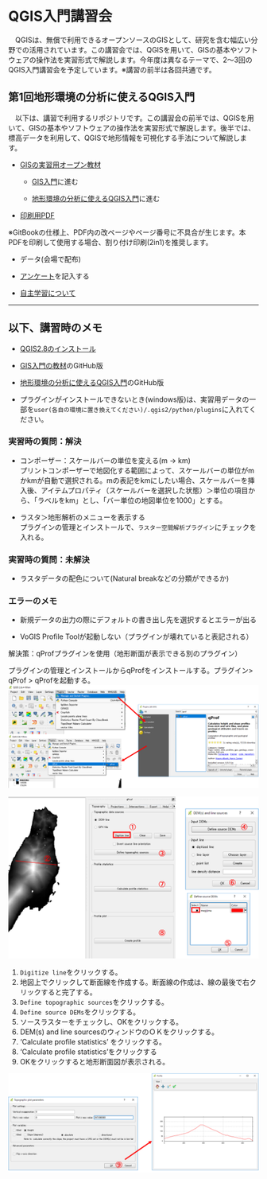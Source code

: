 # QGIS入門講習会
　QGISは、無償で利用できるオープンソースのGISとして、研究を含む幅広い分野での活用されています。この講習会では、QGISを用いて、GISの基本やソフトウェアの操作法を実習形式で解説します。今年度は異なるテーマで、2～3回のQGIS入門講習会を予定しています。※講習の前半は各回共通です。

## 第1回地形環境の分析に使えるQGIS入門
　以下は、講習で利用するリポジトリです。この講習会の前半では、QGISを用いて、GISの基本やソフトウェアの操作法を実習形式で解説します。後半では、標高データを利用して、QGISで地形情報を可視化する手法について解説します。

* [GISの実習用オープン教材](http://gis-oer.csis.u-tokyo.ac.jp/)
  * [GIS入門](https://gis-oer.github.io/gitbook/book/GISオープン教材/01_GISの基本概念/GISの基本概念.html)に進む

  * [地形環境の分析に使えるQGIS入門](https://gis-oer.github.io/gitbook/book/old/book_20171020/GISオープン教材/課題/課題ページ/1day実習コース/1day実習コース.html)に進む

* [印刷用PDF](https://github.com/gis-oer/seminar/raw/master/book.pdf)

※GitBookの仕様上、PDF内の改ページやページ番号に不具合が生じます。本PDFを印刷して使用する場合、割り付け印刷(2in1)を推奨します。

* データ(会場で配布)

* [アンケート](https://customform.jp/form/input/17227/)を記入する

* [自主学習について](https://gis-oer.github.io/gitbook/book/GISオープン教材/)

------

## 以下、講習時のメモ

* [QGIS2.8のインストール](https://github.com/gis-oer/gis-oer/blob/master/install/q2.8install.md)

* [GIS入門の教材](https://github.com/gis-oer/gis-oer/blob/master/GISオープン教材/01_GISの基本概念/GISの基本概念.md)のGitHub版
* [地形環境の分析に使えるQGIS入門](https://github.com/gis-oer/gis-oer/blob/master/GISオープン教材/課題/課題ページ/1day実習コース/1day実習コース.md)のGitHub版

* プラグインがインストールできないとき(windows版)は、実習用データの一部を`user(各自の環境に置き換えてください)/.qgis2/python/plugins`に入れてください。

### 実習時の質問：解決

* コンポーザー：スケールバーの単位を変える(m → km)  
プリントコンポーザーで地図化する範囲によって、スケールバーの単位がmかkmが自動で選択される。mの表記をkmにしたい場合、スケールバーを挿入後、アイテムプロパティ（スケールバーを選択した状態）＞単位の項目から、「ラベルをkm」とし、「バー単位の地図単位を1000」とする。

* ラスタ＞地形解析のメニューを表示する  
プラグインの管理とインストールで、`ラスター空間解析プラグイン`にチェックを入れる。


### 実習時の質問：未解決

* ラスタデータの配色について(Natural breakなどの分類ができるか)

### エラーのメモ

* 新規データの出力の際にデフォルトの書き出し先を選択するとエラーが出る

* VoGIS Profile Toolが起動しない（プラグインが壊れていると表記される）  

解決策：qProfプラグインを使用（地形断面が表示できる別のプラグイン）

プラグインの管理とインストールからqProfをインストールする。プラグイン> qProf > qProfを起動する。
![profile](./img/15pic_22-1.png)

![profile](./img/15pic_22-2.png)

1. `Digitize line`をクリックする。
2. 地図上でクリックして断面線を作成する。断面線の作成は、線の最後で右クリックすると完了する。
3. `Define topographic sources`をクリックする。
4. `Define source DEMs`をクリックする。
5. ソースラスターをチェックし、OKをクリックする。
6. DEM(s) and line sourcesのウィンドウのＯＫをクリックする。
7. ‘Calculate profile statistics’ をクリックする。
8. ‘Calculate profile statistics’をクリックする
9. OKをクリックすると地形断面図が表示される。

![profile](./img/15pic_22-3.png)
